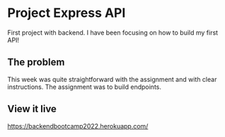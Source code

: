 # Project Express API

First project with backend. I have been focusing on how to build my first API!

## The problem

This week was quite straightforward with the assignment and with clear instructions. The assignment was to build endpoints.

## View it live

https://backendbootcamp2022.herokuapp.com/
